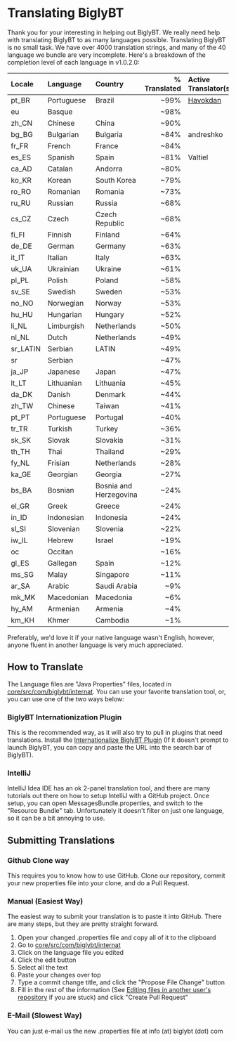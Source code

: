 # Translating BiglyBT

Thank you for your interesting in helping out BiglyBT.  We really need help with translating BiglyBT to as many languages possible.  Translating BiglyBT is no small task.  We have over 4000 translation strings, and many of the 40 language we bundle are very incomplete.  Here's a breakdown of the completion level of each language in v1.0.2.0:

| Locale | Language | Country | % Translated | Active Translator(s) |
|:---|:---|:---|---:|:---|
| pt_BR | Portuguese | Brazil | ~99% | [Havokdan](https://github.com/Havokdan) |
| eu | Basque |  | ~98% | |
| zh_CN | Chinese | China | ~90% | |
| bg_BG | Bulgarian | Bulgaria | ~84% | andreshko |
| fr_FR | French | France | ~84% | |
| es_ES | Spanish | Spain | ~81% | Valtiel |
| ca_AD | Catalan | Andorra | ~80% | |
| ko_KR | Korean | South Korea | ~79% | |
| ro_RO | Romanian | Romania | ~73% | |
| ru_RU | Russian | Russia | ~68% | |
| cs_CZ | Czech | Czech Republic | ~68% | |
| fi_FI | Finnish | Finland | ~64% | |
| de_DE | German | Germany | ~63% | |
| it_IT | Italian | Italy | ~63% | |
| uk_UA | Ukrainian | Ukraine | ~61% | |
| pl_PL | Polish | Poland | ~58% | |
| sv_SE | Swedish | Sweden | ~53% | |
| no_NO | Norwegian | Norway | ~53% | |
| hu_HU | Hungarian | Hungary | ~52% | |
| li_NL | Limburgish | Netherlands | ~50% | |
| nl_NL | Dutch | Netherlands | ~49% | |
| sr_LATIN | Serbian | LATIN | ~49% | |
| sr | Serbian |  | ~47% | |
| ja_JP | Japanese | Japan | ~47% | |
| lt_LT | Lithuanian | Lithuania | ~45% | |
| da_DK | Danish | Denmark | ~44% | |
| zh_TW | Chinese | Taiwan | ~41% | |
| pt_PT | Portuguese | Portugal | ~40% | |
| tr_TR | Turkish | Turkey | ~36% | |
| sk_SK | Slovak | Slovakia | ~31% | |
| th_TH | Thai | Thailand | ~29% | |
| fy_NL | Frisian | Netherlands | ~28% | |
| ka_GE | Georgian | Georgia | ~27% | |
| bs_BA | Bosnian | Bosnia and Herzegovina | ~24% | |
| el_GR | Greek | Greece | ~24% | |
| in_ID | Indonesian | Indonesia | ~24% | |
| sl_SI | Slovenian | Slovenia | ~22% | |
| iw_IL | Hebrew | Israel | ~19% | |
| oc | Occitan |  | ~16% | |
| gl_ES | Gallegan | Spain | ~12% | |
| ms_SG | Malay | Singapore | ~11% | |
| ar_SA | Arabic | Saudi Arabia | ~9% | |
| mk_MK | Macedonian | Macedonia | ~6% | |
| hy_AM | Armenian | Armenia | ~4% | |
| km_KH | Khmer | Cambodia | ~1% | |


Preferably, we'd love it if your native language wasn't English, however, anyone fluent in another language is very much appreciated.

## How to Translate

The Language files are "Java Properties" files, located in [core/src/com/biglybt/internat](core/src/com/biglybt/internat).  You can use your favorite translation tool, or, you can use one of the two ways below:

### BiglyBT Internationization Plugin

This is the recommended way, as it will also try to pull in plugins that need translations.  Install the [Internationalize BiglyBT Plugin](https://plugins.biglybt.com/#i18nAZ) (If it doesn't prompt to launch BiglyBT, you can copy and paste the URL into the search bar of BiglyBT).

### IntelliJ

IntelliJ Idea IDE has an ok 2-panel translation tool, and there are many tutorials out there on how to setup IntelliJ with a GitHub project.  Once setup, you can open MessagesBundle.properties, and switch to the "Resource Bundle" tab.  Unfortunately it doesn't filter on just one language, so it can be a bit annoying to use.

## Submitting Translations

### Github Clone way

This requires you to know how to use GitHub.  Clone our repository, commit your new properties file into your clone, and do a Pull Request.

### Manual (Easiest Way)

The easiest way to submit your translation is to paste it into GitHub.  There are many steps, but they are pretty straight forward.

1. Open your changed .properties file and copy all of it to the clipboard
1. Go to [core/src/com/biglybt/internat](core/src/com/biglybt/internat)
1. Click on the language file you edited
1. Click the edit button
1. Select all the text
1. Paste your changes over top
1. Type a commit change title, and click the "Propose File Change" button
1. Fill in the rest of the information (See [Editing files in another user's repository](https://help.github.com/articles/editing-files-in-another-user-s-repository/) if you are stuck) and click "Create Pull Request"

### E-Mail (Slowest Way)

You can just e-mail us the new .properties file at info (at) biglybt (dot) com
